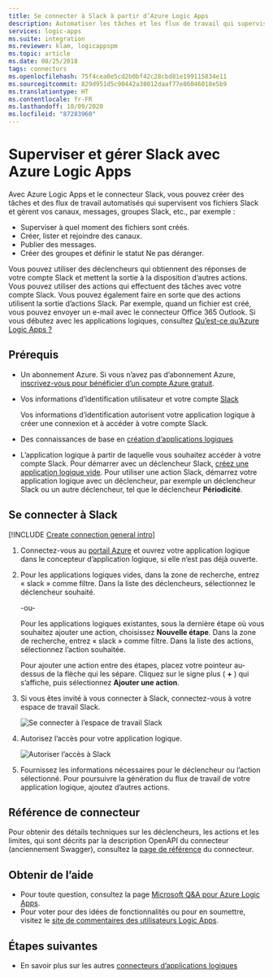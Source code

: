 ```yaml
---
title: Se connecter à Slack à partir d’Azure Logic Apps
description: Automatiser les tâches et les flux de travail qui supervisent les fichiers et gèrent les canaux, groupes et messages dans votre compte Slack à l’aide d’Azure Logic Apps
services: logic-apps
ms.suite: integration
ms.reviewer: klam, logicappspm
ms.topic: article
ms.date: 08/25/2018
tags: connectors
ms.openlocfilehash: 75f4cea0e5cd2b0bf42c28cbd81e199115834e11
ms.sourcegitcommit: 829d951d5c90442a38012daaf77e86046018e5b9
ms.translationtype: HT
ms.contentlocale: fr-FR
ms.lasthandoff: 10/09/2020
ms.locfileid: "87283960"
---
```

# <a name="monitor-and-manage-slack-with-azure-logic-apps"></a>Superviser et gérer Slack avec Azure Logic Apps

Avec Azure Logic Apps et le connecteur Slack, vous pouvez créer des tâches et des flux de travail automatisés qui supervisent vos fichiers Slack et gèrent vos canaux, messages, groupes Slack, etc., par exemple :

* Superviser à quel moment des fichiers sont créés.
* Créer, lister et rejoindre des canaux. 
* Publier des messages.
* Créer des groupes et définir le statut Ne pas déranger.

Vous pouvez utiliser des déclencheurs qui obtiennent des réponses de votre compte Slack et mettent la sortie à la disposition d’autres actions. Vous pouvez utiliser des actions qui effectuent des tâches avec votre compte Slack. Vous pouvez également faire en sorte que des actions utilisent la sortie d’actions Slack. Par exemple, quand un fichier est créé, vous pouvez envoyer un e-mail avec le connecteur Office 365 Outlook. Si vous débutez avec les applications logiques, consultez [Qu’est-ce qu’Azure Logic Apps ?](../logic-apps/logic-apps-overview.md)

## <a name="prerequisites"></a>Prérequis

* Un abonnement Azure. Si vous n’avez pas d’abonnement Azure, [inscrivez-vous pour bénéficier d’un compte Azure gratuit](https://azure.microsoft.com/free/). 

* Vos informations d’identification utilisateur et votre compte [Slack](https://slack.com/)

  Vos informations d’identification autorisent votre application logique à créer une connexion et à accéder à votre compte Slack.

* Des connaissances de base en [création d’applications logiques](../logic-apps/quickstart-create-first-logic-app-workflow.md)

* L’application logique à partir de laquelle vous souhaitez accéder à votre compte Slack. Pour démarrer avec un déclencheur Slack, [créez une application logique vide](../logic-apps/quickstart-create-first-logic-app-workflow.md). Pour utiliser une action Slack, démarrez votre application logique avec un déclencheur, par exemple un déclencheur Slack ou un autre déclencheur, tel que le déclencheur **Périodicité**.

## <a name="connect-to-slack"></a>Se connecter à Slack

[!INCLUDE [Create connection general intro](../../includes/connectors-create-connection-general-intro.md)]

1. Connectez-vous au [portail Azure](https://portal.azure.com) et ouvrez votre application logique dans le concepteur d’application logique, si elle n’est pas déjà ouverte.

1. Pour les applications logiques vides, dans la zone de recherche, entrez « slack » comme filtre. Dans la liste des déclencheurs, sélectionnez le déclencheur souhaité. 

   -ou-

   Pour les applications logiques existantes, sous la dernière étape où vous souhaitez ajouter une action, choisissez **Nouvelle étape**. 
   Dans la zone de recherche, entrez « slack » comme filtre. 
   Dans la liste des actions, sélectionnez l’action souhaitée.

   Pour ajouter une action entre des étapes, placez votre pointeur au-dessus de la flèche qui les sépare. 
   Cliquez sur le signe plus ( **+** ) qui s’affiche, puis sélectionnez **Ajouter une action**.

1. Si vous êtes invité à vous connecter à Slack, connectez-vous à votre espace de travail Slack. 

   ![Se connecter à l’espace de travail Slack](./media/connectors-create-api-slack/slack-sign-in-workspace.png)

1. Autorisez l’accès pour votre application logique.

   ![Autoriser l’accès à Slack](./media/connectors-create-api-slack/slack-authorize-access.png)

1. Fournissez les informations nécessaires pour le déclencheur ou l’action sélectionné. Pour poursuivre la génération du flux de travail de votre application logique, ajoutez d’autres actions.

## <a name="connector-reference"></a>Référence de connecteur

Pour obtenir des détails techniques sur les déclencheurs, les actions et les limites, qui sont décrits par la description OpenAPI du connecteur (anciennement Swagger), consultez la [page de référence](/connectors/slack/) du connecteur.

## <a name="get-support"></a>Obtenir de l’aide

* Pour toute question, consultez la page [Microsoft Q&A pour Azure Logic Apps](/answers/topics/azure-logic-apps.html).
* Pour voter pour des idées de fonctionnalités ou pour en soumettre, visitez le [site de commentaires des utilisateurs Logic Apps](https://aka.ms/logicapps-wish).

## <a name="next-steps"></a>Étapes suivantes

* En savoir plus sur les autres [connecteurs d’applications logiques](../connectors/apis-list.md)

